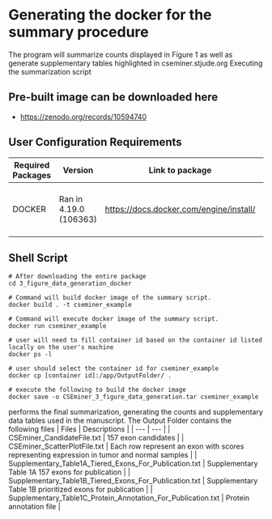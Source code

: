 # Generating the docker for the summary procedure
The program will summarize counts displayed in Figure 1 as well as generate supplementary tables highlighted in cseminer.stjude.org
  Executing the summarization script 

## Pre-built image can be downloaded here
* https://zenodo.org/records/10594740


## User Configuration Requirements
| Required Packages | Version | Link to package | Notes |
| --- | --- | --- | --- | 
| DOCKER | Ran in 4.19.0 (106363) | https://docs.docker.com/engine/install/ | Required to run the docker image |

## Shell Script
```
# After downloading the entire package
cd 3_figure_data_generation_docker

# Command will build docker image of the summary script.
docker build . -t cseminer_example

# Command will execute docker image of the summary script.
docker run cseminer_example

# user will need to fill container id based on the container id listed locally on the user's machine
docker ps -l

# user should select the container id for cseminer_example
docker cp [container id]:/app/OutputFolder/ .

# execute the following to build the docker image
docker save -o CSEminer_3_figure_data_generation.tar cseminer_example

```
performs the final summarization, generating the counts and supplementary data tables used in the manuscript.
The Output Folder contains the following files
| Files | Descriptions |
| --- | --- |
| CSEminer_CandidateFile.txt | 157 exon candidates | 
| CSEminer_ScatterPlotFile.txt | Each row represent an exon with scores representing expression in tumor and normal samples |
| Supplementary_Table1A_Tiered_Exons_For_Publication.txt | Supplementary Table 1A 157 exons for publication | 
| Supplementary_Table1B_Tiered_Exons_For_Publication.txt | Supplementary Table 1B prioritized exons for publication |
| Supplementary_Table1C_Protein_Annotation_For_Publication.txt | Protein annotation file |




